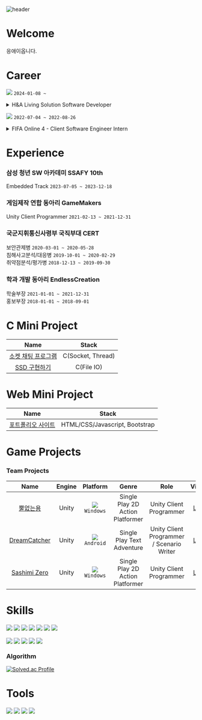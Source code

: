 ![header](https://capsule-render.vercel.app/api?type=rounded&color=timeGradient&height=150&section=header&text=SoinDosa&fontSize=70)
  
# Welcome
응애이옵니다.

# Career
<img
  src="https://img.shields.io/badge/LG%20Electronics-A50034?style=badge&logo=LG&logoColor=white"
/>
`2024-01-08 ~`
<br/>
<details>
<summary>H&A Living Solution Software Developer</summary>
* **C**
* **VS Code**
* 가전OS 플랫폼 기반 App개발
* 세탁기/건조기 운반(가끔^^)
</details>

<img
  src="https://img.shields.io/badge/EA%20Korea-000000?style=badge&logo=EA&logoColor=white"
/>
`2022-07-04 ~ 2022-08-26`
<br/>
<details>
<summary>FIFA Online 4 - Client Software Engineer Intern  </summary>
  
* **Action Script 3.0**
* **Adobe Animator**
* UI 개발
* 신규기능 개발
* 버그 리포팅
</details>

# Experience
### 삼성 청년 SW 아카데미 SSAFY 10th
Embedded Track `2023-07-05 ~ 2023-12-18`
### 게임제작 연합 동아리 GameMakers
Unity Client Programmer `2021-02-13 ~ 2021-12-31`
### 국군지휘통신사령부 국직부대 CERT
보안관제병 `2020-03-01 ~ 2020-05-28`<br/>
침해사고분석/대응병 `2019-10-01 ~ 2020-02-29`<br/>
취약점분석/평가병 `2018-12-13 ~ 2019-09-30`
### 학과 개발 동아리 EndlessCreation
학술부장 `2021-01-01 ~ 2021-12-31`<br/>
홍보부장 `2018-01-01 ~ 2018-09-01`

# C Mini Project
|Name|Stack|
|:------:|:---:|
|[소켓 채팅 프로그램](https://github.com/SoinDosa/Linux_Socket_Chatting)|C(Socket, Thread)|
|[SSD 구현하기](https://github.com/SoinDosa/SSD_Implement)|C(File IO)|

# Web Mini Project
|Name|Stack|
|:------:|:---:|
|[포트폴리오 사이트](https://github.com/SoinDosa/PortfolioSite)|HTML/CSS/Javascript, Bootstrap|

# Game Projects
### Team Projects
|Name|Engine|Platform|Genre|Role|Video|
|:------:|:---:|:---:|:---:|:---:|:---:|
|[뿔없는용](https://soindosa.itch.io/nohorn-dragon)|Unity|![](https://img.shields.io/badge/itch.io-FA5C5C?style=flat&logo=Itch.io&logoColor=black)<br/>`Windows`|Single Play 2D Action Platformer|Unity Client Programmer|[Link](https://youtu.be/I9NU2H_h_1k)|
|[DreamCatcher](https://play.google.com/store/apps/details?id=com.STG_Z.DreamCatcher)|Unity|![](https://img.shields.io/badge/Play%20Store-414141?style=flat&logo=GooglePlay&logoColor=white)<br/>`Android`|Single Play Text Adventure|Unity Client Programmer / Scenario Writer|[Link](https://www.youtube.com/watch?v=hC1-DHF_040)|
|[Sashimi Zero](https://indie.onstove.com/ko/games/520)|Unity|![](https://img.shields.io/badge/Stove%20Indie-FC4C02?style=flat&logo=Slides&logoColor=white)<br/>`Windows`|Single Play 2D Action Platformer|Unity Client Programmer|[Link](https://www.youtube.com/watch?v=9MEL1N32TC0)|
# Skills
<img
  src="https://img.shields.io/badge/C-A8B9CC?style=for-the-badge&logo=c&logoColor=black" align="center"
/>
<img
  src="https://img.shields.io/badge/C%2B%2B-00599c?style=for-the-badge&logo=C%2B%2B&logoColor=white" align="center"
/>
<img
  src="https://img.shields.io/badge/C%23-239120?style=for-the-badge&logo=C%20Sharp&logoColor=white" align="center"
/>
<img
  src="https://img.shields.io/badge/python-3776AB?style=for-the-badge&logo=python&logoColor=white" align="center"
/>
<img
  src="https://img.shields.io/badge/HTML-E34F26?style=for-the-badge&logo=html5&logoColor=white" align="center"
/>
<img
  src="https://img.shields.io/badge/css-1572B6?style=for-the-badge&logo=css3&logoColor=white" align="center"
/>
<img
  src="https://img.shields.io/badge/javascript-F7DF1E?style=for-the-badge&logo=javascript&logoColor=black" align="center"
/>
<br/>
<br/>
<img
  src="https://img.shields.io/badge/linux-FCC624?style=for-the-badge&logo=Linux&logoColor=black" align="center"
/>
<img
  src="https://img.shields.io/badge/Unity-000000?style=for-the-badge&logo=unity&logoColor=white" align="center"
/>
<img
  src="https://img.shields.io/badge/node%2Ejs-339933?style=for-the-badge&logo=nodedotjs&logoColor=white" align="center"
/>
<img
  src="https://img.shields.io/badge/vue%2Ejs-4FC08D?style=for-the-badge&logo=vuedotjs&logoColor=white" align="center"
/>
<img
  src="https://img.shields.io/badge/mysql-4479A1?style=for-the-badge&logo=mysql&logoColor=white" align="center"
/>
<br/>
### Algorithm
[![Solved.ac Profile](http://mazassumnida.wtf/api/v2/generate_badge?boj=rlatjsgnl519)](https://solved.ac/rlatjsgnl519/)<br/>
# Tools
<img
  src="https://img.shields.io/badge/visual%20studio-5C2D91?style=for-the-badge&logo=visualstudio&logoColor=white" align="center"
/>
<img
  src="https://img.shields.io/badge/visual%20studio%20code-007ACC?style=for-the-badge&logo=visualstudiocode&logoColor=white" align="center"
/>
<img
  src="https://img.shields.io/badge/Git-F05032?style=for-the-badge&logo=Git&logoColor=white" align="center"
/>
<img
  src="https://img.shields.io/badge/vim-019733?style=for-the-badge&logo=vim&logoColor=white" align="center"
/>
<br/>
<br/>
<!--
**SoinDosa/SoinDosa** is a ✨ _special_ ✨ repository because its `README.md` (this file) appears on your GitHub profile.

Here are some ideas to get you started:

- 🔭 I’m currently working on ...
- 🌱 I’m currently learning ...
- 👯 I’m looking to collaborate on ...
- 🤔 I’m looking for help with ...
- 💬 Ask me about ...
- 📫 How to reach me: ...
- 😄 Pronouns: ...
- ⚡ Fun fact: ...
-->
